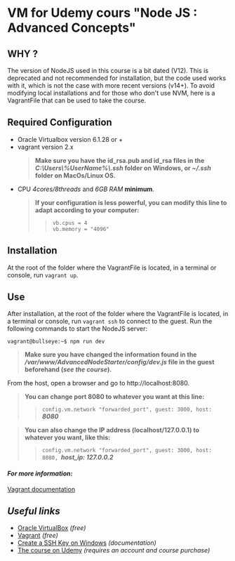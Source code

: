 # VM for Udemy cours "Node JS : Advanced Concepts"

## WHY ?

The version of NodeJS used in this course is a bit dated (V12). This is deprecated and not recommended for installation, but the code used works with it, which is not the case with more recent versions (v14+). To avoid modifying local installations and for those who don't use NVM, here is a VagrantFile that can be used to take the course.

## Required Configuration

* Oracle Virtualbox version 6.1.28 or +
* vagrant version 2.x
  > **Make sure you have the id_rsa.pub and id_rsa files in the *C:\Users\\%UserName%\\.ssh* folder on Windows, or *~/.ssh* folder on MacOs/Linux OS.**
* CPU *4cores/8threads* and *6GB RAM* **minimum**.
  > **If your configuration is less powerful, you can modify this line to adapt according to your computer:**<br>
  >>```vb.cpus = 4```<br>
  ```vb.memory = "4096"```<br>

## Installation

At the root of the folder where the VagrantFile is located, in a terminal or console, run `vagrant up`.

## Use

After installation, at the root of the folder where the VagrantFile is located, in a terminal or console, run `vagrant ssh` to connect to the guest.
Run the following commands to start the NodeJS server: 
```shell
vagrant@bullseye:~$ npm run dev
```
> **Make sure you have changed the information found in the ***/var/www/AdvancedNodeStarter/config/dev.js*** file in the guest beforehand (*see the course*).**

From the host, open a browser and go to http://localhost:8080.
> **You can change port 8080 to whatever you want at this line:**
>>`config.vm.network "forwarded_port", guest: 3000, host: `***8080***` `

> **You can also change the IP address (localhost/127.0.0.1) to whatever you want, like this:**
>>`config.vm.network "forwarded_port", guest: 3000, host: 8080, `***host_ip: 127.0.0.2***` `

#### *For more information:*

[Vagrant documentation](https://www.vagrantup.com/docs/networking/forwarded_ports)


## *Useful links*

* [Oracle VirtualBox](https://www.virtualbox.org/) *(free)*
* [Vagrant](https://www.vagrantup.com/downloads) *(free)*
* [Create a SSH Key on Windows](https://docs.microsoft.com/fr-fr/windows-hardware/manufacture/desktop/factoryos/connect-using-ssh?view=windows-11#create-a-keypair) *(documentation)*
* [The course on Udemy](https://www.udemy.com/course/advanced-node-for-developers/) *(requires an account and course purchase)*